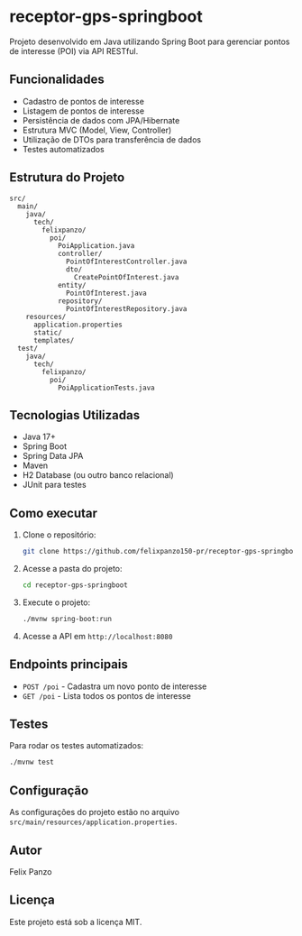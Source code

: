 # receptor-gps-springboot

Projeto desenvolvido em Java utilizando Spring Boot para gerenciar pontos de interesse (POI) via API RESTful.

## Funcionalidades
- Cadastro de pontos de interesse
- Listagem de pontos de interesse
- Persistência de dados com JPA/Hibernate
- Estrutura MVC (Model, View, Controller)
- Utilização de DTOs para transferência de dados
- Testes automatizados

## Estrutura do Projeto
```
src/
  main/
    java/
      tech/
        felixpanzo/
          poi/
            PoiApplication.java
            controller/
              PointOfInterestController.java
              dto/
                CreatePointOfInterest.java
            entity/
              PointOfInterest.java
            repository/
              PointOfInterestRepository.java
    resources/
      application.properties
      static/
      templates/
  test/
    java/
      tech/
        felixpanzo/
          poi/
            PoiApplicationTests.java
```

## Tecnologias Utilizadas
- Java 17+
- Spring Boot
- Spring Data JPA
- Maven
- H2 Database (ou outro banco relacional)
- JUnit para testes

## Como executar
1. Clone o repositório:
   ```bash
   git clone https://github.com/felixpanzo150-pr/receptor-gps-springboot.git
   ```
2. Acesse a pasta do projeto:
   ```bash
   cd receptor-gps-springboot
   ```
3. Execute o projeto:
   ```bash
   ./mvnw spring-boot:run
   ```
4. Acesse a API em `http://localhost:8080`

## Endpoints principais
- `POST /poi` - Cadastra um novo ponto de interesse
- `GET /poi` - Lista todos os pontos de interesse

## Testes
Para rodar os testes automatizados:
```bash
./mvnw test
```

## Configuração
As configurações do projeto estão no arquivo `src/main/resources/application.properties`.

## Autor
Felix Panzo

## Licença
Este projeto está sob a licença MIT.
